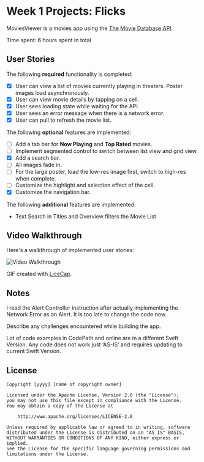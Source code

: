 # Week 1 Projects: Flicks

MoviesViewer is a movies app using the [The Movie Database API](http://docs.themoviedb.apiary.io/#).

Time spent: 6 hours spent in total

## User Stories

The following **required** functionality is completed:

- [x] User can view a list of movies currently playing in theaters. Poster images load asynchronously.
- [x] User can view movie details by tapping on a cell.
- [x] User sees loading state while waiting for the API.
- [x] User sees an error message when there is a network error.
- [x] User can pull to refresh the movie list.

The following **optional** features are implemented:

- [ ] Add a tab bar for **Now Playing** and **Top Rated** movies.
- [ ] Implement segmented control to switch between list view and grid view.
- [x] Add a search bar.
- [ ] All images fade in.
- [ ] For the large poster, load the low-res image first, switch to high-res when complete.
- [ ] Customize the highlight and selection effect of the cell.
- [x] Customize the navigation bar.

The following **additional** features are implemented:

- Text Search in Titles and Overview filters the Movie List

## Video Walkthrough

Here's a walkthrough of implemented user stories:

<img src='http://i.imgur.com/GcIG8ph.gif' title='Video Walkthrough' width='' alt='Video Walkthrough' />

GIF created with [LiceCap](http://www.cockos.com/licecap/).

## Notes

I read the Alert Controller instruction after actually implementing the Network Error as an Alert. It is too late to change the code now.

Describe any challenges encountered while building the app.

Lot of code examples in CodePath and online are in a different Swift Version. Any code does not work just ‘AS-IS’ and requires updating to current Swift Version.

## License

    Copyright [yyyy] [name of copyright owner]

    Licensed under the Apache License, Version 2.0 (the "License");
    you may not use this file except in compliance with the License.
    You may obtain a copy of the License at

        http://www.apache.org/licenses/LICENSE-2.0

    Unless required by applicable law or agreed to in writing, software
    distributed under the License is distributed on an "AS IS" BASIS,
    WITHOUT WARRANTIES OR CONDITIONS OF ANY KIND, either express or implied.
    See the License for the specific language governing permissions and
    limitations under the License.
